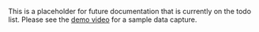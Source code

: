 
This is a placeholder for future documentation that is currently on the todo list. Please see the [demo video](https://www.youtube.com/embed/QHQKkLCE0e4) for a sample data capture. 


